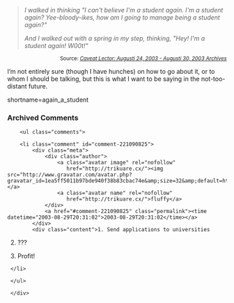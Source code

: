 <blockquote cite="http://www.yarinareth.net/caveatlector/archive/week_2003_08_24.html#e002076"><i>I walked in thinking "I can't believe I'm a student again. I'm a student again? Yee-bloody-ikes, how am I going to manage being a student again?"

And I walked out with a spring in my step, thinking, "Hey! I'm a student again! W00t!"</i></blockquote><div class="credit" align="right"><small>Source: <cite><a href="http://www.yarinareth.net/caveatlector/archive/week_2003_08_24.html#e002076">Caveat Lector: Augusti 24, 2003 - Augusti 30, 2003 Archives</a></cite></small></div>	<p>I&#8217;m not entirely sure (though I have hunches) on how to go about it, or to whom I should be talking, but this is what I want to be saying in the not-too-distant future.</p>
<!--more-->
shortname=again_a_student

<div id="comments" class="comments archived-comments">
            <h3>Archived Comments</h3>
            
        <ul class="comments">
            
        <li class="comment" id="comment-221090825">
            <div class="meta">
                <div class="author">
                    <a class="avatar image" rel="nofollow" 
                       href="http://trikuare.cx/"><img src="http://www.gravatar.com/avatar.php?gravatar_id=1ea5ff5011b97bde940f38b83cbac74e&amp;size=32&amp;default=http://mediacdn.disqus.com/1320279820/images/noavatar32.png"/></a>
                    <a class="avatar name" rel="nofollow" 
                       href="http://trikuare.cx/">fluffy</a>
                </div>
                <a href="#comment-221090825" class="permalink"><time datetime="2003-08-29T20:31:02">2003-08-29T20:31:02</time></a>
            </div>
            <div class="content">1. Send applications to universities
2. ???
3. Profit!</div>
            
        </li>
    
        </ul>
    
        </div>
    